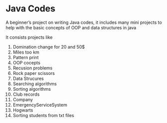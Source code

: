 # Java Codes
A beginner’s project on writing Java codes, it includes many mini projects to help with the basic concepts of OOP and data structures in java

It consists projects like
  1. Domination change for 20 and 50$
  2. Miles too km
  3. Pattern print
  4. OOP cocepts
  5. Recusion problems
  6. Rock paper scissors
  7. Data Strucures
  8. Searching algorithms
  9. Sorting algorithms
  10. Club records
  11. Company
  12. EmergencyServiceSystem
  13. Hogwarts
  14. Sorting students from txt files
